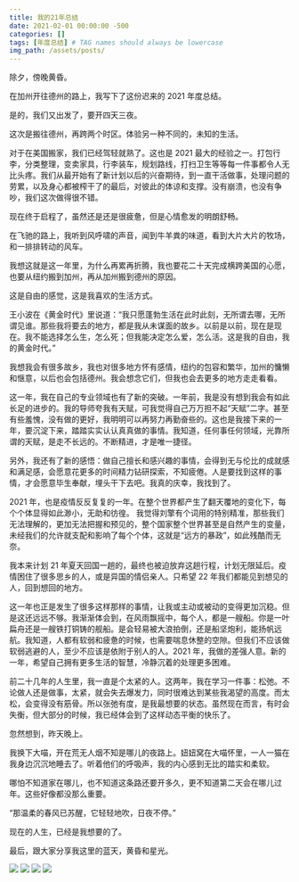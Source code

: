 ```yaml
---
title: 我的21年总结
date: 2021-02-01 00:00:00 -500
categories: []
tags: [年度总结] # TAG names should always be lowercase
img_path: /assets/posts/
---
```


除夕，傍晚黄昏。

在加州开往德州的路上，我写下了这份迟来的 2021 年度总结。

是的，我们又出发了，要开四天三夜。

这次是搬往德州，再跨两个时区。体验另一种不同的，未知的生活。

对于在美国搬家，我们已经驾轻就熟了。这也是 2021 最大的经验之一。打包行李，分类整理，变卖家具，行李装车，规划路线，打扫卫生等等每一件事都令人无比头疼。我们从最开始有了新计划以后的兴奋期待，到一直干活做事，处理问题的劳累，以及身心都被榨干了的最后，对彼此的体谅和支撑。没有崩溃，也没有争吵，我们这次做得很不错。

现在终于启程了，虽然还是还是很疲惫，但是心情愈发的明朗舒畅。

在飞驰的路上，我听到风呼啸的声音，闻到牛羊粪的味道，看到大片大片的牧场，和一排排转动的风车。

我想这就是这一年里，为什么再累再折腾，我也要花二十天完成横跨美国的心愿，也要从纽约搬到加州，再从加州搬到德州的原因。

这是自由的感觉，这是我喜欢的生活方式。

王小波在《黄金时代》里说道：“我只愿蓬勃生活在此时此刻，无所谓去哪，无所谓见谁。那些我将要去的地方，都是我从未谋面的故乡。以前是以前，现在是现在。我不能选择怎么生，怎么死；但我能决定怎么爱，怎么活。这是我的自由，我的黄金时代。”

我想我会有很多故乡，我也对很多地方怀有感情，纽约的包容和繁华，加州的慵懒和惬意，以后也会包括德州。我会想念它们，但我也会去更多的地方走走看看。

这一年，我在自己的专业领域也有了新的突破。一年前，我是没有想到我会有如此长足的进步的。我的导师夸我有天赋，可我觉得自己万万担不起“天赋”二字。甚至有些羞愧，没有做的更好，我明明可以再努力再勤奋些的。这也是我接下来的一年，要沉淀下来，踏踏实实认认真真做的事情。我知道，任何事任何领域，光靠所谓的天赋，是走不长远的。不断精进，才是唯一捷径。

另外，我还有了新的感悟：做自己擅长和感兴趣的事情，会得到无与伦比的成就感和满足感，会愿意花更多的时间精力钻研探索，不知疲倦。人是要找到这样的事情，才会愿意毕生奉献，埋头干下去吧。我真的庆幸，我找到了。

2021 年，也是疫情反反复复的一年。在整个世界都产生了翻天覆地的变化下，每个个体显得如此渺小，无助和彷徨。 我觉得刘擎有个词用的特别精准，那些我们无法理解的，更加无法把握和预见的，整个国家整个世界甚至是自然产生的变量，未经我们的允许就支配和影响了每个个体，这就是“远方的暴政”，如此残酷而无奈。

我本来计划 21 年夏天回国一趟的，最终也被迫放弃这趟行程，计划无限延后。疫情困住了很多思乡的人，或是异国的情侣亲人。只希望 22 年我们都能见到想见的人，回到想回的地方。

这一年也正是发生了很多这样那样的事情，让我或主动或被动的变得更加沉稳。但是这还远远不够。我渐渐体会到，在风雨飘摇中，每个人，都是一艘船。你是一叶扁舟还是一艘铁打铜铸的舰船。是会轻易被大浪拍倒，还是船坚炮利，能扬帆远航。我知道，人都有软弱和疲惫的时候，也需要喘息休整的空隙。但我们不应该做软弱逃避的人，至少不应该是依附于别人的人。2021 年，我做的差强人意。新的一年，希望自己拥有更多生活的智慧，冷静沉着的处理更多困难。

前二十几年的人生里，我一直是个太紧的人。这两年，我在学习一件事：松弛。不论做人还是做事，太紧，就会失去爆发力，同时很难达到某些我渴望的高度。而太松，会变得没有筋骨。所以张弛有度，是我最想要的状态。虽然现在而言，有时会失衡，但大部分的时候，我已经体会到了这样动态平衡的快乐了。

忽然想到，昨天晚上。

我换下大喵，开在荒无人烟不知是哪儿的夜路上。妞妞窝在大喵怀里，一人一猫在我身边沉沉地睡去了。听着他们的呼吸声，我的内心感到无比的踏实和柔软。

哪怕不知道家在哪儿，也不知道这条路还要开多久，更不知道第二天会在哪儿过年。这些好像都没那么重要。

“那温柔的春风已苏醒，它轻轻地吹，日夜不停。”

现在的人生，已经是我想要的了。

最后，跟大家分享我这里的蓝天，黄昏和星光。

![](2022-02-01_1.JPG)
![](2022-02-01_2.JPG)
![](2022-02-01_3.JPG)
![](2022-02-01_4.JPG)

